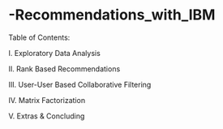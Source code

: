 # -Recommendations_with_IBM

Table of Contents:

I. Exploratory Data Analysis

II. Rank Based Recommendations

III. User-User Based Collaborative Filtering

IV. Matrix Factorization

V. Extras & Concluding
